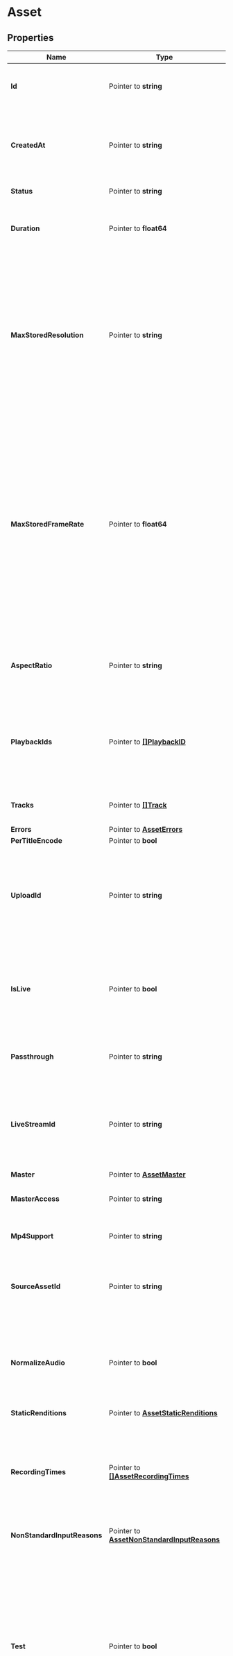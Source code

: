 # Asset

## Properties

Name | Type | Description | Notes
------------ | ------------- | ------------- | -------------
**Id** | Pointer to **string** | Unique identifier for the Asset. Max 255 characters. | [optional] 
**CreatedAt** | Pointer to **string** | Time the Asset was created, defined as a Unix timestamp (seconds since epoch). | [optional] 
**Status** | Pointer to **string** | The status of the asset. | [optional] 
**Duration** | Pointer to **float64** | The duration of the asset in seconds (max duration for a single asset is 12 hours). | [optional] 
**MaxStoredResolution** | Pointer to **string** | The maximum resolution that has been stored for the asset. The asset may be delivered at lower resolutions depending on the device and bandwidth, however it cannot be delivered at a higher value than is stored. | [optional] 
**MaxStoredFrameRate** | Pointer to **float64** | The maximum frame rate that has been stored for the asset. The asset may be delivered at lower frame rates depending on the device and bandwidth, however it cannot be delivered at a higher value than is stored. This field may return -1 if the frame rate of the input cannot be reliably determined. | [optional] 
**AspectRatio** | Pointer to **string** | The aspect ratio of the asset in the form of &#x60;width:height&#x60;, for example &#x60;16:9&#x60;. | [optional] 
**PlaybackIds** | Pointer to [**[]PlaybackID**](PlaybackID.md) | An array of Playback ID objects. Use these to create HLS playback URLs. See [Play your videos](https://docs.mux.com/guides/video/play-your-videos) for more details. | [optional] 
**Tracks** | Pointer to [**[]Track**](Track.md) | The individual media tracks that make up an asset. | [optional] 
**Errors** | Pointer to [**AssetErrors**](Asset_errors.md) |  | [optional] 
**PerTitleEncode** | Pointer to **bool** |  | [optional] 
**UploadId** | Pointer to **string** | Unique identifier for the Direct Upload. This is an optional parameter added when the asset is created from a direct upload. | [optional] 
**IsLive** | Pointer to **bool** | Whether the asset is created from a live stream and the live stream is currently &#x60;active&#x60; and not in &#x60;idle&#x60; state. | [optional] 
**Passthrough** | Pointer to **string** | Arbitrary metadata set for the asset. Max 255 characters. | [optional] 
**LiveStreamId** | Pointer to **string** | Unique identifier for the live stream. This is an optional parameter added when the asset is created from a live stream. | [optional] 
**Master** | Pointer to [**AssetMaster**](Asset_master.md) |  | [optional] 
**MasterAccess** | Pointer to **string** |  | [optional] [default to "none"]
**Mp4Support** | Pointer to **string** |  | [optional] [default to "none"]
**SourceAssetId** | Pointer to **string** | Asset Identifier of the video used as the source for creating the clip. | [optional] 
**NormalizeAudio** | Pointer to **bool** | Normalize the audio track loudness level. This parameter is only applicable to on-demand (not live) assets. | [optional] [default to false]
**StaticRenditions** | Pointer to [**AssetStaticRenditions**](Asset_static_renditions.md) |  | [optional] 
**RecordingTimes** | Pointer to [**[]AssetRecordingTimes**](AssetRecordingTimes.md) | An array of individual live stream recording sessions. A recording session is created on each encoder connection during the live stream | [optional] 
**NonStandardInputReasons** | Pointer to [**AssetNonStandardInputReasons**](Asset_non_standard_input_reasons.md) |  | [optional] 
**Test** | Pointer to **bool** | True means this live stream is a test asset. A test asset can help evaluate the Mux Video APIs without incurring any cost. There is no limit on number of test assets created. Test assets are watermarked with the Mux logo, limited to 10 seconds, and deleted after 24 hrs. | [optional] 

## Methods

### NewAsset

`func NewAsset() *Asset`

NewAsset instantiates a new Asset object
This constructor will assign default values to properties that have it defined,
and makes sure properties required by API are set, but the set of arguments
will change when the set of required properties is changed

### NewAssetWithDefaults

`func NewAssetWithDefaults() *Asset`

NewAssetWithDefaults instantiates a new Asset object
This constructor will only assign default values to properties that have it defined,
but it doesn't guarantee that properties required by API are set

### GetId

`func (o *Asset) GetId() string`

GetId returns the Id field if non-nil, zero value otherwise.

### GetIdOk

`func (o *Asset) GetIdOk() (*string, bool)`

GetIdOk returns a tuple with the Id field if it's non-nil, zero value otherwise
and a boolean to check if the value has been set.

### SetId

`func (o *Asset) SetId(v string)`

SetId sets Id field to given value.

### HasId

`func (o *Asset) HasId() bool`

HasId returns a boolean if a field has been set.

### GetCreatedAt

`func (o *Asset) GetCreatedAt() string`

GetCreatedAt returns the CreatedAt field if non-nil, zero value otherwise.

### GetCreatedAtOk

`func (o *Asset) GetCreatedAtOk() (*string, bool)`

GetCreatedAtOk returns a tuple with the CreatedAt field if it's non-nil, zero value otherwise
and a boolean to check if the value has been set.

### SetCreatedAt

`func (o *Asset) SetCreatedAt(v string)`

SetCreatedAt sets CreatedAt field to given value.

### HasCreatedAt

`func (o *Asset) HasCreatedAt() bool`

HasCreatedAt returns a boolean if a field has been set.

### GetStatus

`func (o *Asset) GetStatus() string`

GetStatus returns the Status field if non-nil, zero value otherwise.

### GetStatusOk

`func (o *Asset) GetStatusOk() (*string, bool)`

GetStatusOk returns a tuple with the Status field if it's non-nil, zero value otherwise
and a boolean to check if the value has been set.

### SetStatus

`func (o *Asset) SetStatus(v string)`

SetStatus sets Status field to given value.

### HasStatus

`func (o *Asset) HasStatus() bool`

HasStatus returns a boolean if a field has been set.

### GetDuration

`func (o *Asset) GetDuration() float64`

GetDuration returns the Duration field if non-nil, zero value otherwise.

### GetDurationOk

`func (o *Asset) GetDurationOk() (*float64, bool)`

GetDurationOk returns a tuple with the Duration field if it's non-nil, zero value otherwise
and a boolean to check if the value has been set.

### SetDuration

`func (o *Asset) SetDuration(v float64)`

SetDuration sets Duration field to given value.

### HasDuration

`func (o *Asset) HasDuration() bool`

HasDuration returns a boolean if a field has been set.

### GetMaxStoredResolution

`func (o *Asset) GetMaxStoredResolution() string`

GetMaxStoredResolution returns the MaxStoredResolution field if non-nil, zero value otherwise.

### GetMaxStoredResolutionOk

`func (o *Asset) GetMaxStoredResolutionOk() (*string, bool)`

GetMaxStoredResolutionOk returns a tuple with the MaxStoredResolution field if it's non-nil, zero value otherwise
and a boolean to check if the value has been set.

### SetMaxStoredResolution

`func (o *Asset) SetMaxStoredResolution(v string)`

SetMaxStoredResolution sets MaxStoredResolution field to given value.

### HasMaxStoredResolution

`func (o *Asset) HasMaxStoredResolution() bool`

HasMaxStoredResolution returns a boolean if a field has been set.

### GetMaxStoredFrameRate

`func (o *Asset) GetMaxStoredFrameRate() float64`

GetMaxStoredFrameRate returns the MaxStoredFrameRate field if non-nil, zero value otherwise.

### GetMaxStoredFrameRateOk

`func (o *Asset) GetMaxStoredFrameRateOk() (*float64, bool)`

GetMaxStoredFrameRateOk returns a tuple with the MaxStoredFrameRate field if it's non-nil, zero value otherwise
and a boolean to check if the value has been set.

### SetMaxStoredFrameRate

`func (o *Asset) SetMaxStoredFrameRate(v float64)`

SetMaxStoredFrameRate sets MaxStoredFrameRate field to given value.

### HasMaxStoredFrameRate

`func (o *Asset) HasMaxStoredFrameRate() bool`

HasMaxStoredFrameRate returns a boolean if a field has been set.

### GetAspectRatio

`func (o *Asset) GetAspectRatio() string`

GetAspectRatio returns the AspectRatio field if non-nil, zero value otherwise.

### GetAspectRatioOk

`func (o *Asset) GetAspectRatioOk() (*string, bool)`

GetAspectRatioOk returns a tuple with the AspectRatio field if it's non-nil, zero value otherwise
and a boolean to check if the value has been set.

### SetAspectRatio

`func (o *Asset) SetAspectRatio(v string)`

SetAspectRatio sets AspectRatio field to given value.

### HasAspectRatio

`func (o *Asset) HasAspectRatio() bool`

HasAspectRatio returns a boolean if a field has been set.

### GetPlaybackIds

`func (o *Asset) GetPlaybackIds() []PlaybackID`

GetPlaybackIds returns the PlaybackIds field if non-nil, zero value otherwise.

### GetPlaybackIdsOk

`func (o *Asset) GetPlaybackIdsOk() (*[]PlaybackID, bool)`

GetPlaybackIdsOk returns a tuple with the PlaybackIds field if it's non-nil, zero value otherwise
and a boolean to check if the value has been set.

### SetPlaybackIds

`func (o *Asset) SetPlaybackIds(v []PlaybackID)`

SetPlaybackIds sets PlaybackIds field to given value.

### HasPlaybackIds

`func (o *Asset) HasPlaybackIds() bool`

HasPlaybackIds returns a boolean if a field has been set.

### GetTracks

`func (o *Asset) GetTracks() []Track`

GetTracks returns the Tracks field if non-nil, zero value otherwise.

### GetTracksOk

`func (o *Asset) GetTracksOk() (*[]Track, bool)`

GetTracksOk returns a tuple with the Tracks field if it's non-nil, zero value otherwise
and a boolean to check if the value has been set.

### SetTracks

`func (o *Asset) SetTracks(v []Track)`

SetTracks sets Tracks field to given value.

### HasTracks

`func (o *Asset) HasTracks() bool`

HasTracks returns a boolean if a field has been set.

### GetErrors

`func (o *Asset) GetErrors() AssetErrors`

GetErrors returns the Errors field if non-nil, zero value otherwise.

### GetErrorsOk

`func (o *Asset) GetErrorsOk() (*AssetErrors, bool)`

GetErrorsOk returns a tuple with the Errors field if it's non-nil, zero value otherwise
and a boolean to check if the value has been set.

### SetErrors

`func (o *Asset) SetErrors(v AssetErrors)`

SetErrors sets Errors field to given value.

### HasErrors

`func (o *Asset) HasErrors() bool`

HasErrors returns a boolean if a field has been set.

### GetPerTitleEncode

`func (o *Asset) GetPerTitleEncode() bool`

GetPerTitleEncode returns the PerTitleEncode field if non-nil, zero value otherwise.

### GetPerTitleEncodeOk

`func (o *Asset) GetPerTitleEncodeOk() (*bool, bool)`

GetPerTitleEncodeOk returns a tuple with the PerTitleEncode field if it's non-nil, zero value otherwise
and a boolean to check if the value has been set.

### SetPerTitleEncode

`func (o *Asset) SetPerTitleEncode(v bool)`

SetPerTitleEncode sets PerTitleEncode field to given value.

### HasPerTitleEncode

`func (o *Asset) HasPerTitleEncode() bool`

HasPerTitleEncode returns a boolean if a field has been set.

### GetUploadId

`func (o *Asset) GetUploadId() string`

GetUploadId returns the UploadId field if non-nil, zero value otherwise.

### GetUploadIdOk

`func (o *Asset) GetUploadIdOk() (*string, bool)`

GetUploadIdOk returns a tuple with the UploadId field if it's non-nil, zero value otherwise
and a boolean to check if the value has been set.

### SetUploadId

`func (o *Asset) SetUploadId(v string)`

SetUploadId sets UploadId field to given value.

### HasUploadId

`func (o *Asset) HasUploadId() bool`

HasUploadId returns a boolean if a field has been set.

### GetIsLive

`func (o *Asset) GetIsLive() bool`

GetIsLive returns the IsLive field if non-nil, zero value otherwise.

### GetIsLiveOk

`func (o *Asset) GetIsLiveOk() (*bool, bool)`

GetIsLiveOk returns a tuple with the IsLive field if it's non-nil, zero value otherwise
and a boolean to check if the value has been set.

### SetIsLive

`func (o *Asset) SetIsLive(v bool)`

SetIsLive sets IsLive field to given value.

### HasIsLive

`func (o *Asset) HasIsLive() bool`

HasIsLive returns a boolean if a field has been set.

### GetPassthrough

`func (o *Asset) GetPassthrough() string`

GetPassthrough returns the Passthrough field if non-nil, zero value otherwise.

### GetPassthroughOk

`func (o *Asset) GetPassthroughOk() (*string, bool)`

GetPassthroughOk returns a tuple with the Passthrough field if it's non-nil, zero value otherwise
and a boolean to check if the value has been set.

### SetPassthrough

`func (o *Asset) SetPassthrough(v string)`

SetPassthrough sets Passthrough field to given value.

### HasPassthrough

`func (o *Asset) HasPassthrough() bool`

HasPassthrough returns a boolean if a field has been set.

### GetLiveStreamId

`func (o *Asset) GetLiveStreamId() string`

GetLiveStreamId returns the LiveStreamId field if non-nil, zero value otherwise.

### GetLiveStreamIdOk

`func (o *Asset) GetLiveStreamIdOk() (*string, bool)`

GetLiveStreamIdOk returns a tuple with the LiveStreamId field if it's non-nil, zero value otherwise
and a boolean to check if the value has been set.

### SetLiveStreamId

`func (o *Asset) SetLiveStreamId(v string)`

SetLiveStreamId sets LiveStreamId field to given value.

### HasLiveStreamId

`func (o *Asset) HasLiveStreamId() bool`

HasLiveStreamId returns a boolean if a field has been set.

### GetMaster

`func (o *Asset) GetMaster() AssetMaster`

GetMaster returns the Master field if non-nil, zero value otherwise.

### GetMasterOk

`func (o *Asset) GetMasterOk() (*AssetMaster, bool)`

GetMasterOk returns a tuple with the Master field if it's non-nil, zero value otherwise
and a boolean to check if the value has been set.

### SetMaster

`func (o *Asset) SetMaster(v AssetMaster)`

SetMaster sets Master field to given value.

### HasMaster

`func (o *Asset) HasMaster() bool`

HasMaster returns a boolean if a field has been set.

### GetMasterAccess

`func (o *Asset) GetMasterAccess() string`

GetMasterAccess returns the MasterAccess field if non-nil, zero value otherwise.

### GetMasterAccessOk

`func (o *Asset) GetMasterAccessOk() (*string, bool)`

GetMasterAccessOk returns a tuple with the MasterAccess field if it's non-nil, zero value otherwise
and a boolean to check if the value has been set.

### SetMasterAccess

`func (o *Asset) SetMasterAccess(v string)`

SetMasterAccess sets MasterAccess field to given value.

### HasMasterAccess

`func (o *Asset) HasMasterAccess() bool`

HasMasterAccess returns a boolean if a field has been set.

### GetMp4Support

`func (o *Asset) GetMp4Support() string`

GetMp4Support returns the Mp4Support field if non-nil, zero value otherwise.

### GetMp4SupportOk

`func (o *Asset) GetMp4SupportOk() (*string, bool)`

GetMp4SupportOk returns a tuple with the Mp4Support field if it's non-nil, zero value otherwise
and a boolean to check if the value has been set.

### SetMp4Support

`func (o *Asset) SetMp4Support(v string)`

SetMp4Support sets Mp4Support field to given value.

### HasMp4Support

`func (o *Asset) HasMp4Support() bool`

HasMp4Support returns a boolean if a field has been set.

### GetSourceAssetId

`func (o *Asset) GetSourceAssetId() string`

GetSourceAssetId returns the SourceAssetId field if non-nil, zero value otherwise.

### GetSourceAssetIdOk

`func (o *Asset) GetSourceAssetIdOk() (*string, bool)`

GetSourceAssetIdOk returns a tuple with the SourceAssetId field if it's non-nil, zero value otherwise
and a boolean to check if the value has been set.

### SetSourceAssetId

`func (o *Asset) SetSourceAssetId(v string)`

SetSourceAssetId sets SourceAssetId field to given value.

### HasSourceAssetId

`func (o *Asset) HasSourceAssetId() bool`

HasSourceAssetId returns a boolean if a field has been set.

### GetNormalizeAudio

`func (o *Asset) GetNormalizeAudio() bool`

GetNormalizeAudio returns the NormalizeAudio field if non-nil, zero value otherwise.

### GetNormalizeAudioOk

`func (o *Asset) GetNormalizeAudioOk() (*bool, bool)`

GetNormalizeAudioOk returns a tuple with the NormalizeAudio field if it's non-nil, zero value otherwise
and a boolean to check if the value has been set.

### SetNormalizeAudio

`func (o *Asset) SetNormalizeAudio(v bool)`

SetNormalizeAudio sets NormalizeAudio field to given value.

### HasNormalizeAudio

`func (o *Asset) HasNormalizeAudio() bool`

HasNormalizeAudio returns a boolean if a field has been set.

### GetStaticRenditions

`func (o *Asset) GetStaticRenditions() AssetStaticRenditions`

GetStaticRenditions returns the StaticRenditions field if non-nil, zero value otherwise.

### GetStaticRenditionsOk

`func (o *Asset) GetStaticRenditionsOk() (*AssetStaticRenditions, bool)`

GetStaticRenditionsOk returns a tuple with the StaticRenditions field if it's non-nil, zero value otherwise
and a boolean to check if the value has been set.

### SetStaticRenditions

`func (o *Asset) SetStaticRenditions(v AssetStaticRenditions)`

SetStaticRenditions sets StaticRenditions field to given value.

### HasStaticRenditions

`func (o *Asset) HasStaticRenditions() bool`

HasStaticRenditions returns a boolean if a field has been set.

### GetRecordingTimes

`func (o *Asset) GetRecordingTimes() []AssetRecordingTimes`

GetRecordingTimes returns the RecordingTimes field if non-nil, zero value otherwise.

### GetRecordingTimesOk

`func (o *Asset) GetRecordingTimesOk() (*[]AssetRecordingTimes, bool)`

GetRecordingTimesOk returns a tuple with the RecordingTimes field if it's non-nil, zero value otherwise
and a boolean to check if the value has been set.

### SetRecordingTimes

`func (o *Asset) SetRecordingTimes(v []AssetRecordingTimes)`

SetRecordingTimes sets RecordingTimes field to given value.

### HasRecordingTimes

`func (o *Asset) HasRecordingTimes() bool`

HasRecordingTimes returns a boolean if a field has been set.

### GetNonStandardInputReasons

`func (o *Asset) GetNonStandardInputReasons() AssetNonStandardInputReasons`

GetNonStandardInputReasons returns the NonStandardInputReasons field if non-nil, zero value otherwise.

### GetNonStandardInputReasonsOk

`func (o *Asset) GetNonStandardInputReasonsOk() (*AssetNonStandardInputReasons, bool)`

GetNonStandardInputReasonsOk returns a tuple with the NonStandardInputReasons field if it's non-nil, zero value otherwise
and a boolean to check if the value has been set.

### SetNonStandardInputReasons

`func (o *Asset) SetNonStandardInputReasons(v AssetNonStandardInputReasons)`

SetNonStandardInputReasons sets NonStandardInputReasons field to given value.

### HasNonStandardInputReasons

`func (o *Asset) HasNonStandardInputReasons() bool`

HasNonStandardInputReasons returns a boolean if a field has been set.

### GetTest

`func (o *Asset) GetTest() bool`

GetTest returns the Test field if non-nil, zero value otherwise.

### GetTestOk

`func (o *Asset) GetTestOk() (*bool, bool)`

GetTestOk returns a tuple with the Test field if it's non-nil, zero value otherwise
and a boolean to check if the value has been set.

### SetTest

`func (o *Asset) SetTest(v bool)`

SetTest sets Test field to given value.

### HasTest

`func (o *Asset) HasTest() bool`

HasTest returns a boolean if a field has been set.


[[Back to Model list]](../README.md#documentation-for-models) [[Back to API list]](../README.md#documentation-for-api-endpoints) [[Back to README]](../README.md)


